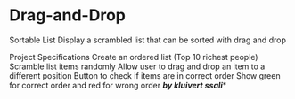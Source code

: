 # Drag-and-Drop

Sortable List
Display a scrambled list that can be sorted with drag and drop

Project Specifications
Create an ordered list (Top 10 richest people)
Scramble list items randomly
Allow user to drag and drop an item to a different position
Button to check if items are in correct order
Show green for correct order and red for wrong order
***by kluivert ssali****

